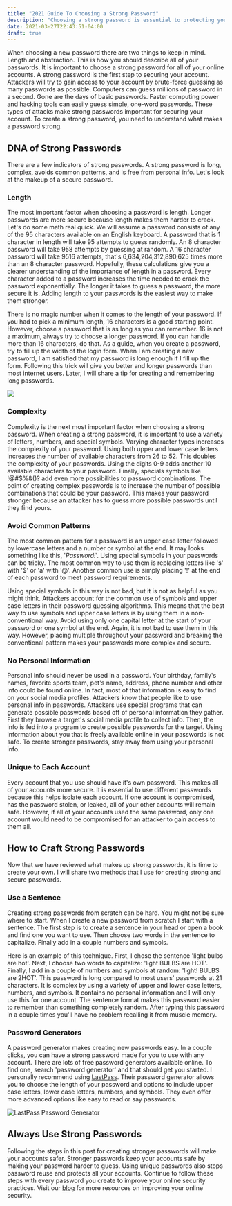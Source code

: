 ```yaml
---
title: "2021 Guide To Choosing a Strong Password"
description: "Choosing a strong password is essential to protecting your online accounts from malicious attackers."
date: 2021-03-27T22:43:51-04:00
draft: true
---
```


When choosing a new password there are two things to keep in mind. Length and abstraction. This is how you should describe all of your passwords. It is important to choose a strong password for all of your online accounts. A strong password is the first step to securing your account. Attackers will try to gain access to your account by brute-force guessing as many passwords as possible. Computers can guess millions of password in a second. Gone are the days of basic passwords. Faster computing power and hacking tools can easily guess simple, one-word passwords. These types of attacks make strong passwords important for securing your account. To create a strong password, you need to understand what makes a password strong.

## DNA of Strong Passwords

There are a few indicators of strong passwords. A strong password is long, complex, avoids common patterns, and is free from personal info. Let's look at the makeup of a secure password.

### Length

The most important factor when choosing a password is length. Longer passwords are more secure because length makes them harder to crack. Let's do some math real quick. We will assume a password consists of any of the 95 characters available on an English keyboard. A password that is 1 character in length will take 95 attempts to guess randomly. An 8 character password will take 958 attempts by guessing at random. A 16 character password will take 9516 attempts, that's 6,634,204,312,890,625 times more than an 8 character password. Hopefully, these calculations give you a clearer understanding of the importance of length in a password. Every character added to a password increases the time needed to crack the password exponentially. The longer it takes to guess a password, the more secure it is. Adding length to your passwords is the easiest way to make them stronger.

There is no magic number when it comes to the length of your password. If you had to pick a minimum length, 16 characters is a good starting point. However, choose a password that is as long as you can remember. 16 is not a maximum, always try to choose a longer password. If you can handle more than 16 characters, do that. As a guide, when you create a password, try to fill up the width of the login form. When I am creating a new password, I am satisfied that my password is long enough if I fill up the form. Following this trick will give you better and longer passwords than most internet users. Later, I will share a tip for creating and remembering long passwords.

![](https://tkdata.io/wp-content/uploads/2020/08/image-1.png)

### Complexity

Complexity is the next most important factor when choosing a strong password. When creating a strong password, it is important to use a variety of letters, numbers, and special symbols. Varying character types increases the complexity of your password. Using both upper and lower case letters increases the number of available characters from 26 to 52. This doubles the complexity of your passwords. Using the digits 0-9 adds another 10 available characters to your password. Finally, specials symbols like !@#$%&()? add even more possibilities to password combinations. The point of creating complex passwords is to increase the number of possible combinations that could be your password. This makes your password stronger because an attacker has to guess more possible passwords until they find yours.

### Avoid Common Patterns

The most common pattern for a password is an upper case letter followed by lowercase letters and a number or symbol at the end. It may looks something like this, '_Password!_'. Using special symbols in your passwords can be tricky. The most common way to use them is replacing letters like 's' with '$' or 'a' with '@'. Another common use is simply placing '!' at the end of each password to meet password requirements.

Using special symbols in this way is not bad, but it is not as helpful as you might think. Attackers account for the common use of symbols and upper case letters in their password guessing algorithms. This means that the best way to use symbols and upper case letters is by using them in a non-conventional way. Avoid using only one capital letter at the start of your password or one symbol at the end. Again, it is not bad to use them in this way. However, placing multiple throughout your password and breaking the conventional pattern makes your passwords more complex and secure.

### No Personal Information

Personal info should never be used in a password. Your birthday, family's names, favorite sports team, pet's name, address, phone number and other info could be found online. In fact, most of that information is easy to find on your social media profiles. Attackers know that people like to use personal info in passwords. Attackers use special programs that can generate possible passwords based off of personal information they gather. First they browse a target's social media profile to collect info. Then, the info is fed into a program to create possible passwords for the target. Using information about you that is freely available online in your passwords is not safe. To create stronger passwords, stay away from using your personal info.

### Unique to Each Account

Every account that you use should have it's own password. This makes all of your accounts more secure. It is essential to use different passwords because this helps isolate each account. If one account is compromised, has the password stolen, or leaked, all of your other accounts will remain safe. However, if all of your accounts used the same password, only one account would need to be compromised for an attacker to gain access to them all.

## How to Craft Strong Passwords

Now that we have reviewed what makes up strong passwords, it is time to create your own. I will share two methods that I use for creating strong and secure passwords.

### Use a Sentence

Creating strong passwords from scratch can be hard. You might not be sure where to start. When I create a new password from scratch I start with a sentence. The first step is to create a sentence in your head or open a book and find one you want to use. Then choose two words in the sentence to capitalize. Finally add in a couple numbers and symbols.

Here is an example of this technique. First, I chose the sentence 'light bulbs are hot'. Next, I choose two words to capitalize: 'light BULBS are HOT'. Finally, I add in a couple of numbers and symbols at random: 'light! BULBS are 2HOT'. This password is long compared to most users' passwords at 21 characters. It is complex by using a variety of upper and lower case letters, numbers, and symbols. It contains no personal information and I will only use this for one account. The sentence format makes this password easier to remember than something completely random. After typing this password in a couple times you'll have no problem recalling it from muscle memory.

### Password Generators

A password generator makes creating new passwords easy. In a couple clicks, you can have a strong password made for you to use with any account. There are lots of free password generators available online. To find one, search 'password generator' and that should get you started. I personally recommend using [LastPass](https://www.lastpass.com/password-generator). Their password generator allows you to choose the length of your password and options to include upper case letters, lower case letters, numbers, and symbols. They even offer more advanced options like easy to read or say passwords.

![LastPass Password Generator](https://tkdata.io/wp-content/uploads/2020/08/image-1024x726.png)

## Always Use Strong Passwords

Following the steps in this post for creating stronger passwords will make your accounts safer. Stronger passwords keep your accounts safe by making your password harder to guess. Using unique passwords also stops password reuse and protects all your accounts. Continue to follow these steps with every password you create to improve your online security practices. Visit our [blog](https://tkdata.io/blog/) for more resources on improving your online security.
